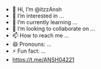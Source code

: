 - 👋 Hi, I’m @itzzAnsh
- 👀 I’m interested in ...
- 🌱 I’m currently learning ...
- 💞️ I’m looking to collaborate on ...
- 📫 How to reach me ...
- 😄 Pronouns: ...
- ⚡ Fun fact: ...
- https://t.me/ANSH04221
<!---
itzzAnsh/itzzAnsh is a ✨ special ✨ repository because its `README.md` (this file) appears on your GitHub profile.
You can click the Preview link to take a look at your changes.
--->
